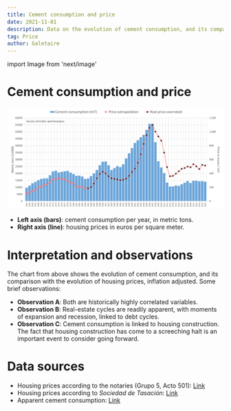 ```yaml
---
title: Cement consumption and price
date: 2021-11-01
description: Data on the evolution of cement consumption, and its comparison with the evolution of housing prices — inflation adjusted —. Both historically highly correlated variables.
tag: Price
author: Galetaire
---
```


import Image from 'next/image'

# Cement consumption and price

![Reload chart](/images/cement.png)

- **Left axis (bars)**: cement consumption per year, in metric tons.
- **Right axis (line)**: housing prices in euros per square meter.

# Interpretation and observations

The chart from above shows the evolution of cement consumption, and its comparison with the evolution of housing prices, inflation adjusted. Some brief observations:

- **Observation A**: Both are historically highly correlated variables.
- **Observation B**: Real-estate cycles are readily apparent, with moments of expansion and recession, linked to debt cycles.
- **Observation C**: Cement consumption is linked to housing construction. The fact that housing construction has come to a screeching halt is an important event to consider going forward.

# Data sources

- Housing prices according to the notaries (Grupo 5, Acto 501): [Link](http://www.notariado.org/liferay/web/cien/estadisticas-al-completo)
- Housing prices according to _Sociedad de Tasación_: [Link](https://www.st-tasacion.es/informe-de-tendencias-digital/)
- Apparent cement consumption: [Link](https://tematicas.org/sintesis-economica/indicadores-de-produccion-y-demanda-nacional/consumo-aparente-de-cemento/)

